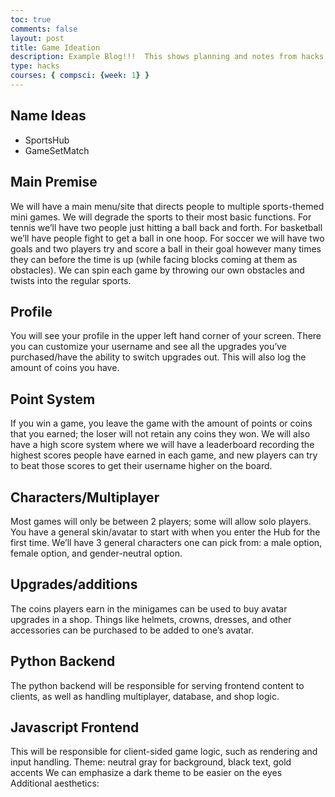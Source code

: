 ```yaml
---
toc: true
comments: false
layout: post
title: Game Ideation
description: Example Blog!!!  This shows planning and notes from hacks.
type: hacks
courses: { compsci: {week: 1} }
---
```


## Name Ideas
- SportsHub
- GameSetMatch

## Main Premise
We will have a main menu/site that directs people to multiple sports-themed mini games. We will degrade the sports to their most basic functions. For tennis we’ll have two people just hitting a ball back and forth. For basketball we’ll have people fight to get a ball in one hoop. For soccer we will have two goals and two players try and score a ball in their goal however many times they can before the time is up (while facing blocks coming at them as obstacles). We can spin each game by throwing our own obstacles and twists into the regular sports.

## Profile
You will see your profile in the upper left hand corner of your screen. There you can customize your username and see all the upgrades you’ve purchased/have the ability to switch upgrades out. This will also log the amount of coins you have. 

## Point System
If you win a game, you leave the game with the amount of points or coins that you earned; the loser will not retain any coins they won. We will also have a high score system where we will have a leaderboard recording the highest scores people have earned in each game, and new players can try to beat those scores to get their username higher on the board.

## Characters/Multiplayer
Most games will only be between 2 players; some will allow solo players. You have a general skin/avatar to start with when you enter the Hub for the first time. We’ll have 3 general characters one can pick from: a male option, female option, and gender-neutral option.

## Upgrades/additions
The coins players earn in the minigames can be used to buy avatar upgrades in a shop. Things like helmets, crowns, dresses, and other accessories can be purchased to be added to one’s avatar. 

## Python Backend
The python backend will be responsible for serving frontend content to clients, as well as handling multiplayer, database, and shop logic.

## Javascript Frontend
This will be responsible for client-sided game logic, such as rendering and input handling.
Theme: neutral gray for background, black text, gold accents 
We can emphasize a dark theme to be easier on the eyes 
Additional aesthetics:
